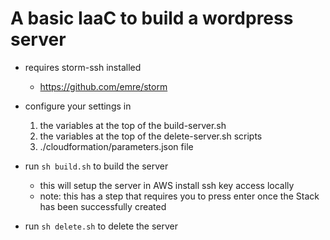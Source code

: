# A basic IaaC to build a wordpress server

- requires storm-ssh installed
  - https://github.com/emre/storm
- configure your settings in

  1. the variables at the top of the build-server.sh
  2. the variables at the top of the delete-server.sh scripts
  3. ./cloudformation/parameters.json file

- run `sh build.sh` to build the server
  - this will setup the server in AWS install ssh key access locally
  - note: this has a step that requires you to press enter once the Stack has been successfully created

* run `sh delete.sh` to delete the server
